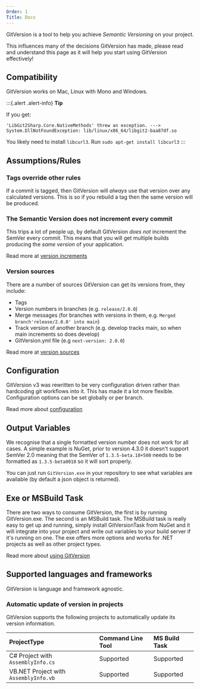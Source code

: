 ```yaml
---
Order: 1
Title: Docs
---
```


GitVersion is a tool to help you achieve *Semantic Versioning* on your project.

This influences many of the decisions GitVersion has made, please read and
understand this page as it will help you start using GitVersion effectively!

## Compatibility

GitVersion works on Mac, Linux with Mono and Windows.

:::{.alert .alert-info}
**Tip**

If you get:

```System.TypeInitializationException: The type initializer for
'LibGit2Sharp.Core.NativeMethods' threw an exception. --->
System.DllNotFoundException: lib/linux/x86_64/libgit2-baa87df.so
```

You likely need to install `libcurl3`. Run `sudo apt-get install libcurl3`
:::

## Assumptions/Rules

### Tags override other rules

If a commit is tagged, then GitVersion will *always* use that version over any
calculated versions. This is so if you rebuild a tag then the same version will
be produced.

### The Semantic Version does not increment every commit

This trips a lot of people up, by default GitVersion *does not* increment the
SemVer every commit. This means that you will get multiple builds producing the
*same version* of your application.

Read more at [version increments](more-info/version-increments)

### Version sources

There are a number of sources GitVersion can get its versions from, they include:

- Tags
- Version numbers in branches (e.g. `release/2.0.0`)
- Merge messages (for branches with versions in them, e.g.
`Merged branch'release/2.0.0' into main`)
- Track version of another branch (e.g. develop tracks main, so when main
increments so does develop)
- GitVersion.yml file (e.g `next-version: 2.0.0`)

Read more at [version sources](more-info/version-sources)

## Configuration

GitVersion v3 was rewritten to be very configuration driven rather than
hardcoding git workflows into it. This has made it a lot more flexible.
Configuration options can be set globally or per branch.

Read more about [configuration](configuration)

## Output Variables

We recognise that a single formatted version number does not work for all cases.
A simple example is NuGet, prior to version 4.3.0 it doesn't support SemVer 2.0
meaning that the SemVer of `1.3.5-beta.10+500` needs to be formatted as
`1.3.5-beta0010` so it will sort properly.

You can just run `GitVersion.exe` in your repository to see what variables are
available (by default a json object is returned).

## Exe or MSBuild Task

There are two ways to consume GitVersion, the first is by running
GitVersion.exe. The second is an MSBuild task. The MSBuild task is really easy
to get up and running, simply install GitVersionTask from NuGet and it will
integrate into your project and write out variables to your build server if it's
running on one. The exe offers more options and works for .NET projects as well
as other project types.

Read more about [using GitVersion](usage/usage)

## Supported languages and frameworks

GitVersion is language and framework agnostic.

### Automatic update of version in projects

GitVersion supports the following projects to automatically update its version
information.

| ProjectType                           | Command Line Tool   | MS Build Task  |
| :------------------------------------ | :-------------------| :------------- |
| C# Project with `AssemblyInfo.cs`     | Supported           | Supported      |
| VB.NET Project with `AssemblyInfo.vb` | Supported           | Supported      |
